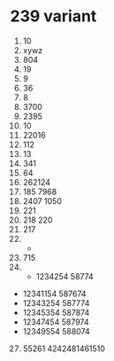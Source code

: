 # 239 variant

1. 10
2. xywz
3. 804
4. 19
5. 9
6. 36
7. 8
8. 3700
9. 2395
10. 10
11. 22016
12. 112
13. 13
14. 341
15. 64
16. 262124
17. 185 7968
18. 2407 1050
19. 221
20. 218 220
21. 217
22. -
23. 715
25. - 1234254 58774
- 12341154 587674
- 12343254 587774
- 12345354 587874
- 12347454 587974
- 12349554 588074
27. 55261 4242481461510





